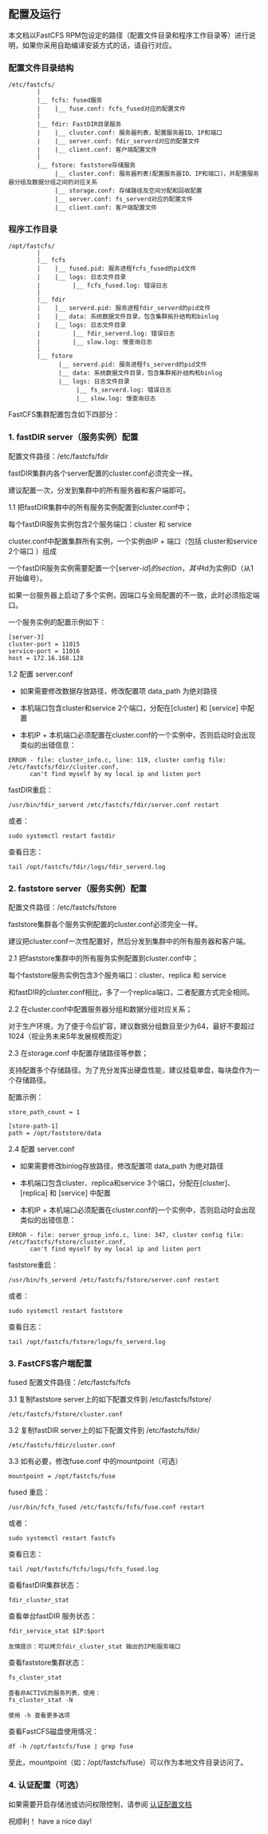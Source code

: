 
## 配置及运行

本文档以FastCFS RPM包设定的路径（配置文件目录和程序工作目录等）进行说明，如果你采用自助编译安装方式的话，请自行对应。


### 配置文件目录结构

```
/etc/fastcfs/
        |
        |__ fcfs: fused服务
        |    |__ fuse.conf: fcfs_fused对应的配置文件
        |
        |__ fdir: FastDIR目录服务
        |    |__ cluster.conf: 服务器列表，配置服务器ID、IP和端口
        |    |__ server.conf: fdir_serverd对应的配置文件
        |    |__ client.conf: 客户端配置文件
        |
        |__ fstore: faststore存储服务
             |__ cluster.conf: 服务器列表(配置服务器ID、IP和端口)，并配置服务器分组及数据分组之间的对应关系
             |__ storage.conf: 存储路径及空间分配和回收配置
             |__ server.conf: fs_serverd对应的配置文件
             |__ client.conf: 客户端配置文件
```


### 程序工作目录

```
/opt/fastcfs/
        |
        |__ fcfs
        |    |__ fused.pid: 服务进程fcfs_fused的pid文件
        |    |__ logs: 日志文件目录
        |         |__ fcfs_fused.log: 错误日志
        |
        |__ fdir
        |    |__ serverd.pid: 服务进程fdir_serverd的pid文件
        |    |__ data: 系统数据文件目录，包含集群拓扑结构和binlog
        |    |__ logs: 日志文件目录
        |         |__ fdir_serverd.log: 错误日志
        |         |__ slow.log: 慢查询日志
        |
        |__ fstore
              |__ serverd.pid: 服务进程fs_serverd的pid文件
              |__ data: 系统数据文件目录，包含集群拓扑结构和binlog
              |__ logs: 日志文件目录
                   |__ fs_serverd.log: 错误日志
                   |__ slow.log: 慢查询日志
```

FastCFS集群配置包含如下四部分：

### 1. fastDIR server（服务实例）配置

配置文件路径：/etc/fastcfs/fdir

fastDIR集群内各个server配置的cluster.conf必须完全一样。

建议配置一次，分发到集群中的所有服务器和客户端即可。

1.1 把fastDIR集群中的所有服务实例配置到cluster.conf中；

  每个fastDIR服务实例包含2个服务端口：cluster 和 service

  cluster.conf中配置集群所有实例，一个实例由IP + 端口（包括 cluster和service 2个端口 ）组成

  一个fastDIR服务实例需要配置一个[server-$id]的section，其中$id为实例ID（从1开始编号）。

  如果一台服务器上启动了多个实例，因端口与全局配置的不一致，此时必须指定端口。

  一个服务实例的配置示例如下：

```
[server-3]
cluster-port = 11015
service-port = 11016
host = 172.16.168.128
```

1.2 配置 server.conf

  * 如果需要修改数据存放路径，修改配置项 data_path 为绝对路径

  * 本机端口包含cluster和service 2个端口，分配在[cluster] 和 [service] 中配置

  * 本机IP + 本机端口必须配置在cluster.conf的一个实例中，否则启动时会出现类似的出错信息：
```
ERROR - file: cluster_info.c, line: 119, cluster config file: /etc/fastcfs/fdir/cluster.conf,
      can't find myself by my local ip and listen port
```

  fastDIR重启：
```
/usr/bin/fdir_serverd /etc/fastcfs/fdir/server.conf restart
```
或者：
```
sudo systemctl restart fastdir
```

查看日志：
```
tail /opt/fastcfs/fdir/logs/fdir_serverd.log
```

### 2. faststore server（服务实例）配置

配置文件路径：/etc/fastcfs/fstore

faststore集群各个服务实例配置的cluster.conf必须完全一样。

建议把cluster.conf一次性配置好，然后分发到集群中的所有服务器和客户端。

2.1 把faststore集群中的所有服务实例配置到cluster.conf中；

  每个faststore服务实例包含3个服务端口：cluster、replica 和 service

  和fastDIR的cluster.conf相比，多了一个replica端口，二者配置方式完全相同。

2.2 在cluster.conf中配置服务器分组和数据分组对应关系；

 对于生产环境，为了便于今后扩容，建议数据分组数目至少为64，最好不要超过1024（视业务未来5年发展规模而定）

2.3 在storage.conf 中配置存储路径等参数；

   支持配置多个存储路径。为了充分发挥出硬盘性能，建议挂载单盘，每块盘作为一个存储路径。

配置示例：
```
store_path_count = 1

[store-path-1]
path = /opt/faststore/data
```


2.4 配置 server.conf

  * 如果需要修改binlog存放路径，修改配置项 data_path 为绝对路径

  * 本机端口包含cluster、replica和service 3个端口，分配在[cluster]、[replica] 和 [service] 中配置

  * 本机IP + 本机端口必须配置在cluster.conf的一个实例中，否则启动时会出现类似的出错信息：
```
ERROR - file: server_group_info.c, line: 347, cluster config file: /etc/fastcfs/fstore/cluster.conf,
      can't find myself by my local ip and listen port
```

  faststore重启：
```
/usr/bin/fs_serverd /etc/fastcfs/fstore/server.conf restart
```
或者：
```
sudo systemctl restart faststore
```

查看日志：
```
tail /opt/fastcfs/fstore/logs/fs_serverd.log
```

### 3. FastCFS客户端配置

fused 配置文件路径：/etc/fastcfs/fcfs

3.1 复制faststore server上的如下配置文件到 /etc/fastcfs/fstore/
```
/etc/fastcfs/fstore/cluster.conf
```

3.2 复制fastDIR server上的如下配置文件到 /etc/fastcfs/fdir/
```
/etc/fastcfs/fdir/cluster.conf
```

3.3 如有必要，修改fuse.conf 中的mountpoint（可选）
```
mountpoint = /opt/fastcfs/fuse
```

  fused 重启：
```
/usr/bin/fcfs_fused /etc/fastcfs/fcfs/fuse.conf restart
```
或者：
```
sudo systemctl restart fastcfs
```

查看日志：
```
tail /opt/fastcfs/fcfs/logs/fcfs_fused.log
```

  查看fastDIR集群状态：
```
fdir_cluster_stat
```

  查看单台fastDIR 服务状态：
```
fdir_service_stat $IP:$port

友情提示：可以拷贝fdir_cluster_stat 输出的IP和服务端口
```

  查看faststore集群状态：
```
fs_cluster_stat

查看非ACTIVE的服务列表，使用：
fs_cluster_stat -N

使用 -h 查看更多选项

```

 查看FastCFS磁盘使用情况：
```
df -h /opt/fastcfs/fuse | grep fuse
```
至此，mountpoint（如：/opt/fastcfs/fuse）可以作为本地文件目录访问了。

### 4. 认证配置（可选）

如果需要开启存储池或访问权限控制，请参阅 [认证配置文档](AUTH-zh_CN.md)


祝顺利！ have a nice day!
